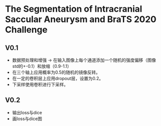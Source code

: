 # The Segmentation of Intracranial Saccular Aneurysm and BraTS 2020 Challenge

## V0.1
- 数据预处理和增强 -> 在输入图像上每个通道添加一个随机的强度偏移（图像std的+-0.1）和放缩（0.9-1.1）
- 在三个轴上应用概率为0.5的随机的镜像反转。
- 在一定的卷积层上应用dropout层，设置为0.2。
- 下采样使用卷积进行下采样。

## V0.2
- 输出loss与dice
- 画loss与dice图